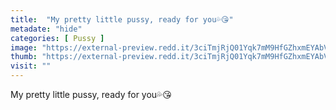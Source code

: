 ```yaml
---
title:  "My pretty little pussy, ready for you💦😘"
metadate: "hide"
categories: [ Pussy ]
image: "https://external-preview.redd.it/3ciTmjRjQ01Yqk7mM9HfGZhxmEYAbVqeMYprRCLsFUc.jpg?auto=webp&s=78d6e373f1861572b5bc907040146c1fb5427a94"
thumb: "https://external-preview.redd.it/3ciTmjRjQ01Yqk7mM9HfGZhxmEYAbVqeMYprRCLsFUc.jpg?width=1080&crop=smart&auto=webp&s=04b553df68289fc22dcbe8f04650ef798d084f4c"
visit: ""
---
```

My pretty little pussy, ready for you💦😘
